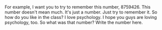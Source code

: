 For example, I want you to try to remember this number, 8759426. This number
doesn't mean much. It's just a number. Just try to remember it. So how do you
like in the class? I love psychology. I hope you guys are loving psychology,
too. So what was that number? Write the number here.
